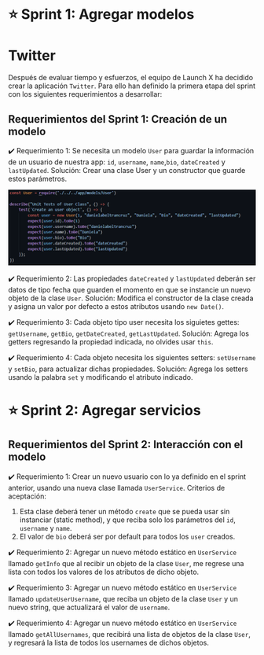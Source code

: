 # ⭐️ Sprint 1: Agregar modelos

# Twitter

Después de evaluar tiempo y esfuerzos, el equipo de Launch X ha decidido crear la aplicación `Twitter`. Para ello han definido la primera etapa del sprint con los siguientes requerimientos a desarrollar:

## Requerimientos del Sprint 1: Creación de un modelo
 
✔️ Requerimiento 1: Se necesita un modelo `User` para guardar la información de un usuario de nuestra app: `id`, `username`, `name`,`bio`, `dateCreated` y `lastUpdated`. 
Solución: Crear una clase User y un constructor que guarde estos parámetros. 

![Prueba para el requerimiento 1](https://github.com/DanielaBeltranCruz/Twitter_App/blob/e87c1c0fdc62e34f2bdd657d5ed25fdc21491910/images/prueba_requerimiento_1.PNG)
 
✔️ Requerimiento 2: Las propiedades `dateCreated` y `lastUpdated` deberán ser datos de tipo fecha que guarden el momento en que se instancie un nuevo objeto de la clase `User`.
Solución: Modifica el constructor de la clase creada y asigna un valor por defecto a estos atributos usando `new Date()`.
 
✔️ Requerimiento 3: Cada objeto tipo user necesita los siguietes gettes: `getUsername`, `getBio`, `getDateCreated`, `getLastUpdated`.
Solución: Agrega los getters regresando la propiedad indicada, no olvides usar `this`.
 
✔️ Requerimiento 4: Cada objeto necesita los siguientes setters: `setUsername` y `setBio`, para actualizar dichas propiedades.
Solución: Agrega los setters usando la palabra `set` y modificando el atributo indicado.

# ⭐️ Sprint 2: Agregar servicios

## Requerimientos del Sprint 2: Interacción con el modelo
✔️ Requerimiento 1: Crear un nuevo usuario con lo ya definido en el sprint anterior, usando una nueva clase llamada `UserService`.
Criterios de aceptación:
1. Esta clase deberá tener un método `create` que se pueda usar sin instanciar (static method), y que reciba solo los parámetros del `id`, `username` y `name`. 
2. El valor de `bio` deberá ser por default para todos los `user` creados.

✔️ Requerimiento 2: Agregar un nuevo método estático en `UserService` llamado `getInfo` que al recibir un objeto de la clase `User`, me regrese una lista con todos los valores de los atributos de dicho objeto.

✔️ Requerimiento 3: Agregar un nuevo método estático en `UserService` llamado `updateUserUsername`, que reciba un objeto de la clase `User` y un nuevo string, que actualizará el valor de `username`. 

✔️ Requerimiento 4: Agregar un nuevo método estático en `UserService` llamado `getAllUsernames`, que recibirá una lista de objetos de la clase `User`, y regresará la lista de todos los usernames de dichos objetos. 

